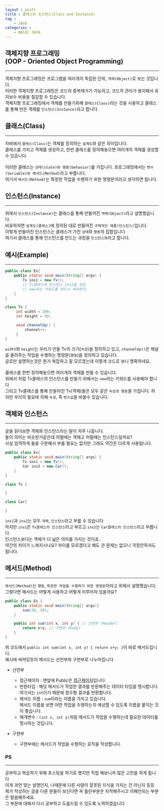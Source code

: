```yaml
---
layout : posts
title : 클래스와 인스턴스(Class and Instance)
tag :
    - JAVA
categories :
    - BASIC JAVA
---
```


## __객체지향 프로그래밍<br>(OOP - Oriented Object Programming)__
---

객체지향 프로그래밍은 프로그램을 여러개의 독립된 단위, `객체(Object)`로 보는 것입니다.<br>
이러한 객체지향 프로그래밍은 코드의 중복제거가 가능하고, 코드의 관리가 용이해서 유지보수 비용을 절감할 수 있습니다.<br>
객체지향 프로그래밍에서 객체를 만들기위해 `클래스(Class)`라는 것을 사용하고 클래스를 통해 만든 객체를 `인스턴스(Instance)`라고 합니다.

## __클래스(Class)__
---
자바에서 `클래스(Class)`는 객체를 정의하는 `설계도`와 같은 의미입니다.<br>
클래스를 가지고 객체를 생성하고, 한번 클래스를 정의해놓으면 여러개의 객체를 생성할 수 있습니다.<br><br>
이러한 클래스는 `상태(state)와 행동(behavior)`를 가집니다.
프로그래밍에서는 `변수(Variable)와 메서드(Method)`라고 부릅니다.<br>
여기서 `메서드(Method)`는 특정한 작업을 수행하기 위한 명령문이라고 생각하면 됩니다.<br>

## __인스턴스(Instance)__
---
위에서 `인스턴스(Instance)`는 클래스를 통해 만들어진 `객체(Object)`라고 설명했습니다.<br>
비유하자면 `설계도(클래스)`에 정의된 대로 만들어진 `구체적인 제품(인스턴스)`입니다.<br>
이렇게 만들어진 인스턴스는 클래스가 가진 `상태`와 `행동`의 집합입니다.<br>
여기서 클래스를 통해 인스턴스를 만드는 과정을 `인스턴스화`라고 합니다.<br>

## __예시(Example)__
---
```java
public class Ex{
    public static void main(String[] args) {
        Tv ins1 = new Tv();
        // Tv클래스의 인스턴스 ins1을 생성
        // new라는 키워드를 반드시 써야한다.
    }
}

class Tv {
     int width = 200;
     int height = 50;

     void channelUp() { 
         channel++;
     }
}
```
`width`와 `height`는 우리가 만들 Tv의 크기(`속성`)을 정의하고 있고, `channelUp()`은 채널을 올려주는 작업을 수행하는 명령문(`행동`)을 정의하고 있습니다.<br>
글로만 설명하는것은 뭔가 복잡하고 잘 모르겠는데 이렇게 코드로 보니 명확하네요.
<br><br>
클래스를 한번 정의해놓으면 여러개의 객체를 만들 수 있습니다.<br>
위에서 처럼 Tv클래스의 인스턴스를 만들기 위해서는 `new`라는 키워드를 사용해야 합니다<br>
그리고 Tv클래스를 통해 만들어진 Tv(객체)들은 모두 같은 `속성과 행동`을 가집니다.
하지만 우리의 필요에 의해 `속성`, 즉 `변수값`을 바꿀수 있습니다. <br>

## __객체와 인스턴스__
---
글을 읽다보면 객체와 인스턴스라는 말이 자주 나옵니다.<br>
둘이 의미는 비슷한거같은데 어떨때는 객체고 어떨때는 인스턴스일까요?<br>
사실 엄격하게 둘을 구분해서 부를 필요는 없지만 그래도 약간은 다르게 사용됩니다.<br>
```java
public class Ex{
    public static void main(String[] args) {
        Tv ins1 = new Tv();
        Car ins2 = new Car();
    }
}

class Tv {

}

class Car{

}
```
`ins1`과 `ins2`는 모두 `객체`, `인스턴스`라고 부를 수 있습니다<br>
하지만 `ins1`은 `Tv클래스의 인스턴스`라고 부르고 `ins2`는 `Car클래스의 인스턴스`라고 부릅니다.<br>
인스턴스보다는 객체가 더 넓은 의미를 가지는 것이죠.<br>
약간의 차이가 느껴지시나요? 차이를 모르겠다고 해도 큰 문제는 없으니 걱정안하셔도 됩니다.

## __메서드(Method)__
---
`메서드(Method)`는 `행동`, `특정한 작업을 수행하기 위한 명령문`이라고 위에서 설명했습니다.<br>
그렇다면 메서드는 어떻게 사용하고 어떻게 이루어져 있을까요?
<br>
```java
public class Ex {
    public static void main(String[] args){
        sum(10, 20);
    }

    public int sum(int x, int y) { // 선언부 (Header)
        return x+y; // 구현부 (body)
    }
}
```

위 코드에서 ```public int sum(int x, int y) { return x+y; }```이 바로 메서드입니다. <br>
예시에 써져있듯이 메서드는 선언부와 구현부로 나누어집니다.

- 선언부
    - 접근제어자 : 맨앞에 Public은 [접근제어자](https://opentutorials.org/course/1223/6061)입니다 
    - 반환타입 : 해당 메서드가 작업한 결과를 반환해주는 데이터 타입을 명시합니다.<br>
    여기서는 `int`이기 때문에 정수형 결과를 반환합니다.
    - 메서드 이름 : `sum`이라는 이름을 가지고 있습니다. <br> 메서드 이름을 보면 어떤 작업을 수행하는지 예상할 수 있도록 이름을 붙이는 것이 좋습니다.
    - 매개변수 : `(int x, int y)`처럼 메서드가 작업을 수행하는데 필요한 데이터를 명시하는 것입니다. 

- 구현부 
    - 구현부에는 메서드가 작업을 수행하는 로직을 작성합니다.

### __PS__
---
공부하고 복습하기 위해 포스팅을 하기로 했지만 직접 해보니까 많은 고민을 하게 됩니다 <br>
이게 과연 맞는 설명인지, 나때문에 다른 사람이 잘못된 지식을 가지는 건 아닌지 등등 <br>
제가 작성하는 글을 다른 분들이 보신다면 꼭 틀린부분은 지적해주시고 이해안되는 부분은 말씀해주세요. <br>
그 부분에 대해서 다시 공부하고 도움드릴 수 있도록 노력하겠습니다 <br>






